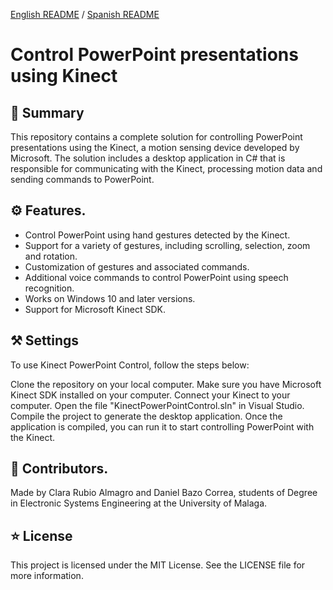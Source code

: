 [English README](https://github.com/danibcorr/Kinect-PowerPoint/blob/main/README_EN.md) / [Spanish README](https://github.com/danibcorr/Kinect-PowerPoint/blob/main/README.md)
# Control PowerPoint presentations using Kinect

## 📄 Summary
This repository contains a complete solution for controlling PowerPoint presentations using the Kinect, a motion sensing device developed by Microsoft. The solution includes a desktop application in C# that is responsible for communicating with the Kinect, processing motion data and sending commands to PowerPoint.

## ⚙️ Features.
+ Control PowerPoint using hand gestures detected by the Kinect.
+ Support for a variety of gestures, including scrolling, selection, zoom and rotation.
+ Customization of gestures and associated commands.
+ Additional voice commands to control PowerPoint using speech recognition.
+ Works on Windows 10 and later versions.
+ Support for Microsoft Kinect SDK.

## ⚒️ Settings
To use Kinect PowerPoint Control, follow the steps below:

Clone the repository on your local computer.
Make sure you have Microsoft Kinect SDK installed on your computer.
Connect your Kinect to your computer.
Open the file "KinectPowerPointControl.sln" in Visual Studio.
Compile the project to generate the desktop application.
Once the application is compiled, you can run it to start controlling PowerPoint with the Kinect.

## 👤 Contributors.

Made by Clara Rubio Almagro and Daniel Bazo Correa, students of Degree in Electronic Systems Engineering at the University of Malaga.

## ⭐️ License
This project is licensed under the MIT License. See the LICENSE file for more information.
